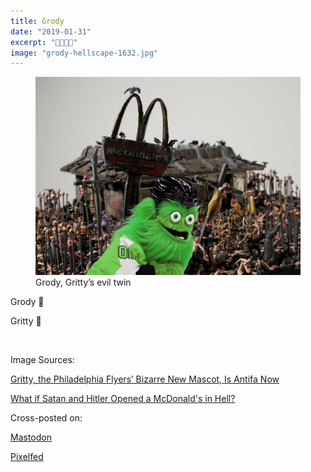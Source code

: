 ```yaml
---
title: Grody
date: "2019-01-31"
excerpt: "🥀🌹😈👯‍"
image: "grody-hellscape-1632.jpg"
---
```


<figure class="mw848">
<img
  src="grody-hellscape-1632.jpg"
  alt="Green Gritty in front of McDonald’s hellscape"
/>
<figcaption>Grody, Gritty’s evil twin</figcaption>
</figure>

Grody 🥀

Gritty 🌹

<br />

Image Sources:

[Gritty, the Philadelphia Flyers’ Bizarre New Mascot, Is Antifa Now](https://www.thedailybeast.com/gritty-the-philadelphia-flyers-bizarre-new-mascot-is-antifa-now)

[What if Satan and Hitler Opened a McDonald's in Hell?](https://www.wired.com/2014/01/chapman-hellscapes/)

Cross-posted on:

[Mastodon](https://mastodon.social/@rdela/101510634565705235)

[Pixelfed](https://pixelfed.social/p/rdela/36247)
